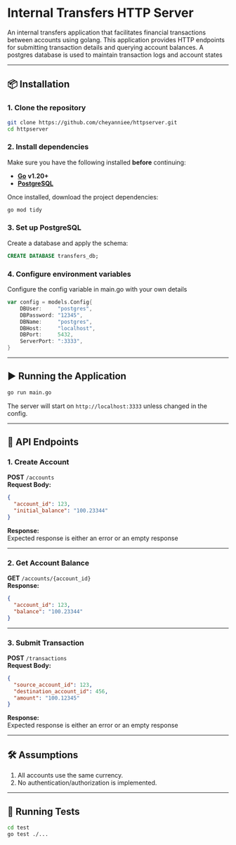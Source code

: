 # Internal Transfers HTTP Server

An internal transfers application that facilitates financial transactions between accounts using golang. 
This application provides HTTP endpoints for submitting transaction details and querying account balances.
A postgres database is used to maintain transaction logs and account states

---

## 📦 Installation

### 1. Clone the repository
```bash
git clone https://github.com/cheyanniee/httpserver.git
cd httpserver
```

### 2. Install dependencies
Make sure you have the following installed **before** continuing:

- [**Go**](https://go.dev/) **v1.20+**  
- [**PostgreSQL**](https://www.postgresql.org/)  

Once installed, download the project dependencies:

```bash
go mod tidy
```


### 3. Set up PostgreSQL
Create a database and apply the schema:
```sql
CREATE DATABASE transfers_db;
```


### 4. Configure environment variables
Configure the config variable in main.go with your own details
```go
var config = models.Config{
	DBUser:     "postgres",
	DBPassword: "12345",
	DBName:     "postgres",
	DBHost:     "localhost",
	DBPort:     5432,
	ServerPort: ":3333",
}
```
---

## ▶️ Running the Application

```bash
go run main.go
```

The server will start on `http://localhost:3333` unless changed in the config.

---

## 📡 API Endpoints

### **1. Create Account**
**POST** `/accounts`  
**Request Body:**
```json
{
  "account_id": 123,
  "initial_balance": "100.23344"
}
```
**Response:**  
Expected response is either an error or an empty response

---

### **2. Get Account Balance**
**GET** `/accounts/{account_id}`  
**Response:**
```json
{
  "account_id": 123,
  "balance": "100.23344"
}
```

---

### **3. Submit Transaction**
**POST** `/transactions`  
**Request Body:**
```json
{
  "source_account_id": 123,
  "destination_account_id": 456,
  "amount": "100.12345"
}
```
**Response:**  
Expected response is either an error or an empty response

---

## 🛠 Assumptions

1. All accounts use the same currency.
2. No authentication/authorization is implemented.

---

## 🧪 Running Tests
```bash
cd test
go test ./...
```
